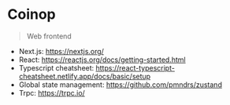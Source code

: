 # Coinop

> Web frontend

- Next.js: https://nextjs.org/
- React: https://reactjs.org/docs/getting-started.html
- Typescript cheatsheet: https://react-typescript-cheatsheet.netlify.app/docs/basic/setup
- Global state management: https://github.com/pmndrs/zustand
- Trpc: https://trpc.io/
